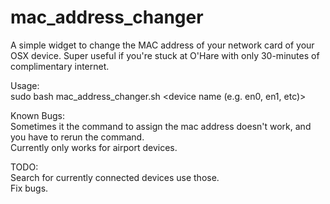 # mac_address_changer

A simple widget to change the MAC address of your network card of your OSX device. Super useful if you're stuck at O'Hare with only 30-minutes of complimentary internet.  

Usage:  
sudo bash mac_address_changer.sh \<device name (e.g. en0, en1, etc)\>


Known Bugs:  
Sometimes it the command to assign the mac address doesn't work, and you have to rerun the command.  
Currently only works for airport devices.  

TODO:  
Search for currently connected devices use those.  
Fix bugs.  

